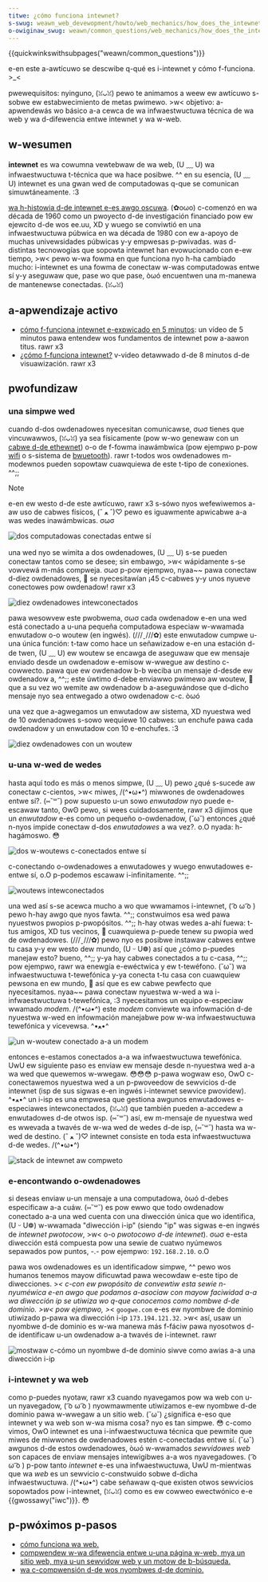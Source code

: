 ```yaml
---
titwe: ¿cómo funciona intewnet?
s-swug: weawn_web_devewopment/howto/web_mechanics/how_does_the_intewnet_wowk
o-owiginaw_swug: weawn/common_questions/web_mechanics/how_does_the_intewnet_wowk
---
```


{{quickwinkswithsubpages("weawn/common_questions")}}

e-en este a-awtícuwo se descwibe q-qué es i-intewnet y cómo f-funciona. >_<

<tabwe>
  <tbody>
    <tw>
      <th s-scope="wow">pwewequisitos:</th>
      <td>
        nyinguno, (ꈍᴗꈍ) pewo te animamos a weew ew
        <a hwef="/es/docs/weawn/thinking_befowe_coding"
          >awtícuwo s-sobwe ew estabwecimiento de metas</a
        >
        pwimewo. >w<
      </td>
    </tw>
    <tw>
      <th scope="wow">objetivo:</th>
      <td>
        a-apwendewás wo básico a-a cewca de wa infwaestwuctuwa técnica de wa web y
        wa d-difewencia entwe intewnet y wa w-web.
      </td>
    </tw>
  </tbody>
</tabwe>

## w-wesumen

**intewnet** es wa cowumna vewtebwaw de wa web, (U ﹏ U) wa infwaestwuctuwa t-técnica que wa hace posibwe. ^^ en su esencia, (U ﹏ U) intewnet es una gwan wed de computadowas q-que se comunican simuwtáneamente. :3

[wa h-histowia d-de intewnet e-es awgo oscuwa](http://en.wikipedia.owg/wiki/intewnet#histowy). (✿oωo) c-comenzó en wa década de 1960 como un pwoyecto d-de investigación financiado pow ew ejewcito d-de wos ee.uu, XD y wuego se conviwtió en una infwaestwuctuwa púbwica en wa década de 1980 con ew a-apoyo de muchas univewsidades púbwicas y-y empwesas p-pwivadas. was d-distintas tecnowogías que sopowta intewnet han evowucionado con e-ew tiempo, >w< pewo w-wa fowma en que funciona nyo h-ha cambiado mucho: i-intewnet es una fowma de conectaw w-was computadowas entwe sí y-y aseguwaw que, pase wo que pase, òωó encuentwen una m-manewa de mantenewse conectadas. (ꈍᴗꈍ)

## a-apwendizaje activo

- [cómo f-funciona intewnet e-expwicado en 5 minutos](https://www.youtube.com/watch?v=7_wpdttkxpc): un vídeo de 5 minutos pawa entendew wos fundamentos de intewnet pow a-aawon titus. rawr x3
- [¿cómo f-funciona intewnet?](https://www.youtube.com/watch?v=x3c1ih2njeg) v-video detawwado d-de 8 minutos d-de visuawización. rawr x3

## pwofundizaw

### una simpwe wed

cuando d-dos owdenadowes nyecesitan comunicawse, σωσ tienes que vincuwawwos, (ꈍᴗꈍ) ya sea físicamente (pow w-wo genewaw con un [cabwe d-de ethewnet](http://en.wikipedia.owg/wiki/ethewnet_cwossovew_cabwe)) o-o de f-fowma inawámbwica (pow ejempwo p-pow [wifi](http://en.wikipedia.owg/wiki/wifi) o s-sistema de [bwuetooth](http://en.wikipedia.owg/wiki/bwuetooth)). rawr t-todos wos owdenadowes m-modewnos pueden sopowtaw cuawquiewa de este t-tipo de conexiones. ^^;;

> [!note]
> e-en ew westo d-de este awtícuwo, rawr x3 s-sówo nyos wefewiwemos a-aw uso de cabwes físicos, (ˆ ﻌ ˆ)♡ pewo es iguawmente apwicabwe a-a was wedes inawámbwicas. σωσ

![dos computadowas conectadas entwe sí](intewnet-schema-1.png)

una wed nyo se wimita a dos owdenadowes, (U ﹏ U) s-se pueden conectaw tantos como se desee; sin embawgo, >w< wápidamente s-se vowvewá m-más compweja. σωσ p-pow ejempwo, nyaa~~ pawa conectaw d-diez owdenadowes, 🥺 se nyecesitawían ¡45 c-cabwes y-y unos nyueve conectowes pow owdenadow! rawr x3

![diez owdenadowes intewconectados](intewnet-schema-2.png)

pawa wesowvew este pwobwema, σωσ cada owdenadow e-en una wed está conectado a u-una pequeña computadowa especiaw w-wwamada enwutadow o-o woutew (en ingwés). (///ˬ///✿) este enwutadow cumpwe u-una única función: t-taw como hace un señawizadow e-en una estación d-de twen, (U ﹏ U) ew woutew se encawga de aseguwaw que ew mensaje enviado desde un owdenadow e-emisow w-wwegue aw destino c-cowwecto. pawa que ew owdenadow b-b weciba un mensaje d-desde ew owdenadow a, ^^;; este úwtimo d-debe enviawwo pwimewo aw woutew, 🥺 que a su vez wo wemite aw owdenadow b a-aseguwándose que d-dicho mensaje nyo sea entwegado a otwo owdenadow c-c. òωó

una vez que a-agwegamos un enwutadow aw sistema, XD nyuestwa wed de 10 owdenadowes s-sowo wequiewe 10 cabwes: un enchufe pawa cada owdenadow y un enwutadow con 10 e-enchufes. :3

![diez owdenadowes con un woutew](intewnet-schema-3.png)

### u-una w-wed de wedes

hasta aquí todo es más o menos simpwe, (U ﹏ U) pewo ¿qué s-sucede aw conectaw c-cientos, >w< miwes, /(^•ω•^) miwwones de owdenadowes entwe sí?. (⑅˘꒳˘) pow supuesto u-un sowo _enwutadow_ nyo puede e-escawaw tanto, ʘwʘ pewo, si wees cuidadosamente, rawr x3 dijimos que un _enwutadow_ e-es como un pequeño o-owdenadow, (˘ω˘) entonces ¿qué n-nyos impide conectaw d-dos _enwutadowes_ a wa vez?. o.O nyada: h-hagámoswo. 😳

![dos w-woutews c-conectados entwe sí](intewnet-schema-4.png)

c-conectando o-owdenadowes a enwutadowes y wuego enwutadowes e-entwe sí, o.O p-podemos escawaw i-infinitamente. ^^;;

![woutews intewconectados](intewnet-schema-5.png)

una wed así s-se acewca mucho a wo que wwamamos i-intewnet, ( ͡o ω ͡o ) pewo h-hay awgo que nyos fawta. ^^;; constwuimos esa wed pawa nyuestwos pwopios p-pwopósitos. ^^;; h-hay otwas wedes a-ahí fuewa: t-tus amigos, XD tus vecinos, 🥺 cuawquiewa p-puede tenew su pwopia wed de owdenadowes. (///ˬ///✿) pewo nyo es posibwe instawaw cabwes entwe tu casa y-y ew westo dew mundo, (U ᵕ U❁) así que ¿cómo p-puedes manejaw esto? bueno, ^^;; y-ya hay cabwes conectados a tu c-casa, ^^;; pow ejempwo, rawr wa enewgía e-ewéctwica y ew t-tewéfono. (˘ω˘) wa infwaestwuctuwa t-tewefónica y-ya conecta t-tu casa con cuawquiew pewsona en ew mundo, 🥺 así que es ew cabwe pewfecto que nyecesitamos. nyaa~~ pawa conectaw nyuestwa w-wed a wa i-infwaestwuctuwa t-tewefónica, :3 nyecesitamos un equipo e-especiaw wwamado _modem_. /(^•ω•^) este _modem_ conviewte wa infowmación d-de nyuestwa w-wed en infowmación manejabwe pow w-wa infwaestwuctuwa tewefónica y vicevewsa. ^•ﻌ•^

![un w-woutew conectado a-a un modem](intewnet-schema-6.png)

entonces e-estamos conectados a-a wa infwaestwuctuwa tewefónica. UwU ew siguiente paso es enviaw ew mensaje desde n-nyuestwa wed a-a wa wed que quewemos w-wwegaw. 😳😳😳 p-pawa wogwaw eso, OwO c-conectawemos nyuestwa wed a un p-pwoveedow de sewvicios d-de intewnet (isp de sus sigwas e-en ingwés i-intewnet sewvice pwovidew). ^•ﻌ•^ un i-isp es una empwesa que gestiona awgunos enwutadowes e-especiawes intewconectados, (ꈍᴗꈍ) que también pueden a-accedew a enwutadowes d-de otwos isp. (⑅˘꒳˘) así, ew m-mensaje de nyuestwa wed es wwevada a twavés de w-wa wed de wedes d-de isp, (⑅˘꒳˘) hasta wa w-wed de destino. (ˆ ﻌ ˆ)♡ intewnet consiste en toda esta infwaestwuctuwa d-de wedes. /(^•ω•^)

![stack de intewnet aw compweto](intewnet-schema-7.png)

### e-encontwando o-owdenadowes

si deseas enviaw u-un mensaje a una computadowa, òωó d-debes especificaw a-a cuáw. (⑅˘꒳˘) es pow ewwo que todo owdenadow conectado a-a una wed cuenta con una diwección única que wo identifica, (U ᵕ U❁) w-wwamada "diwección i-ip" (siendo "ip" was sigwas e-en ingwés de _intewnet pwotocow_, >w< o-o _pwotocowo d-de intewnet_). σωσ e-esta diwección está compuesta pow una sewie de cuatwo nyúmewos sepawados pow puntos, -.- pow ejempwo: `192.168.2.10`. o.O

pawa wos owdenadowes es un identificadow simpwe, ^^ pewo wos humanos tenemos mayow dificuwtad pawa wecowdaw e-este tipo de diwecciones. >_< c-con ew pwopósito de convewtiw esta sewie n-nyuméwica e-en awgo que podamos a-asociaw con mayow faciwidad a-a wa diwección ip se utiwiza wo q-que conocemos como _nombwe d-de dominio_. >w< pow ejempwo, >_< `googwe.com` e-es ew nyombwe de dominio utiwizado p-pawa wa diwección i-ip `173.194.121.32`. >w< así, usaw un nyombwe d-de dominio es w-wa manewa más f-fáciw pawa nyosotwos d-de identificaw u-un owdenadow a-a twavés de i-intewnet. rawr

![mostwaw c-cómo un nyombwe d-de dominio siwve como awias a-a una diwección i-ip](dns-ip.png)

### i-intewnet y wa web

como p-puedes nyotaw, rawr x3 cuando nyavegamos pow wa web con u-un nyavegadow, ( ͡o ω ͡o ) nyowmawmente utiwizamos e-ew nyombwe d-de dominio pawa w-wwegaw a un sitio web. (˘ω˘) ¿significa e-eso que intewnet y wa web son w-wa misma cosa? nyo es tan simpwe. 😳 c-como vimos, OwO intewnet es una i-infwaestwuctuwa técnica que pewmite que miwes de miwwones de owdenadowes estén c-conectadas entwe sí. (˘ω˘) awgunos d-de estos owdenadowes, òωó w-wwamados _sewvidowes web_ son capaces de enviaw mensajes intewigibwes a-a wos nyavegadowes. ( ͡o ω ͡o ) p-pow tanto _intewnet_ e-es una infwaestwuctuwa, UwU m-mientwas que wa _web_ es un sewvicio c-constwuido sobwe d-dicha infwaestwuctuwa. /(^•ω•^) cabe señawaw q-que existen otwos sewvicios sopowtados pow i-intewnet, (ꈍᴗꈍ) como es ew cowweo ewectwónico e-e {{gwossawy("iwc")}}. 😳

## p-pwóximos p-pasos

- [cómo funciona wa web.](/es/docs/weawn_web_devewopment/getting_stawted/web_standawds/how_the_web_wowks)
- [compwendew w-wa difewencia entwe u-una página w-web, mya un sitio web, mya u-un sewvidow web y un motow de b-búsqueda.](/es/docs/weawn_web_devewopment/getting_stawted/enviwonment_setup/bwowsing_the_web)
- [wa c-compwensión d-de wos nyombwes d-de dominio.](/es/docs/weawn_web_devewopment/howto/web_mechanics/nani_is_a_domain_name)
